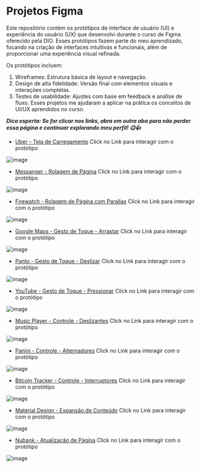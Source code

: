 # **Projetos Figma**

Este repositório contém os protótipos de interface de usuário (UI) e experiência do usuário (UX) que desenvolvi durante o curso de Figma oferecido pela DIO. Esses protótipos fazem parte do meu aprendizado, focando na criação de interfaces intuitivas e funcionais, além de proporcionar uma experiência visual refinada.

Os protótipos incluem:

1.  Wireframes: Estrutura básica de layout e navegação.
2. Design de alta fidelidade: Versão final com elementos visuais e interações completas.
3. Testes de usabilidade: Ajustes com base em feedback e análise de fluxo.
Esses projetos me ajudaram a aplicar na prática os conceitos de UI/UX aprendidos no curso.

_**Dica esperta: Se for clicar nos links, abra em outra aba para não perder essa página e continuar explorando meu perfil! 😉👍**_

 - [Uber - Tela de Carregamento](https://www.figma.com/proto/xGm8qdiGQz0BCn36NcqAmG/Anima%C3%A7%C3%B5es-(Completo)?node-id=0-1&t=hiaY24zQLHTX31b6-1) Click no Link para interagir com o protótipo
  
  ![image](https://github.com/user-attachments/assets/6fc2b54a-9d9c-4fde-81dd-b7d609c84341)

 - [Messanger - Rolagem de Página](https://www.figma.com/proto/xGm8qdiGQz0BCn36NcqAmG/Anima%C3%A7%C3%B5es-(Completo)?node-id=10-24&t=hiaY24zQLHTX31b6-1) Click no Link para interagir com o protótipo
  
  ![image](https://github.com/user-attachments/assets/59d37e2e-ecbf-4e82-a624-d77453afd4a1)

 - [Firewatch - Rolagem de Página com Parallax](https://www.figma.com/proto/xGm8qdiGQz0BCn36NcqAmG/Anima%C3%A7%C3%B5es-(Completo)?node-id=18-2&t=hiaY24zQLHTX31b6-1) Click no Link para interagir com o protótipo
  
  ![image](https://github.com/user-attachments/assets/625d2a45-ee3f-4ca0-96f8-bc030254c38d)

 - [Google Maps - Gesto de Toque - Arrastar](https://www.figma.com/proto/xGm8qdiGQz0BCn36NcqAmG/Anima%C3%A7%C3%B5es-(Completo)?node-id=64-149&t=hiaY24zQLHTX31b6-1) Click no Link para interagir com o protótipo
  
  ![image](https://github.com/user-attachments/assets/d3d2a3e3-9daa-443e-8b46-8cb251300a61)
  
 - [Panto - Gesto de Toque - Deslizar](https://www.figma.com/proto/xGm8qdiGQz0BCn36NcqAmG/Anima%C3%A7%C3%B5es-(Completo)?node-id=93-347&t=hiaY24zQLHTX31b6-1) Click no Link para interagir com o protótipo
  
  ![image](https://github.com/user-attachments/assets/e3c9b8f4-5a9a-4dcc-82ff-1dc78a1b0165)

  - [YouTube - Gesto de Toque - Pressionar](https://www.figma.com/proto/xGm8qdiGQz0BCn36NcqAmG/Anima%C3%A7%C3%B5es-(Completo)?node-id=141-2&t=hiaY24zQLHTX31b6-1) Click no Link para interagir com o protótipo
  
  ![image](https://github.com/user-attachments/assets/19337121-5111-4675-8046-05650eb44b3b)

  - [Music Player - Controle - Deslizantes](https://www.figma.com/proto/xGm8qdiGQz0BCn36NcqAmG/Anima%C3%A7%C3%B5es-(Completo)?node-id=142-4&t=hiaY24zQLHTX31b6-1) Click no Link para interagir com o protótipo
  
  ![image](https://github.com/user-attachments/assets/3510a16e-727f-4f0a-9e91-651b7c80c549)

  - [Panini - Controle - Alternadores](https://www.figma.com/proto/xGm8qdiGQz0BCn36NcqAmG/Anima%C3%A7%C3%B5es-(Completo)?node-id=142-5&t=hiaY24zQLHTX31b6-1) Click no Link para interagir com o protótipo
  
  ![image](https://github.com/user-attachments/assets/984584e2-666c-4e6d-81d6-f738a50981a7)

  - [Bitcoin Tracker - Controle - Interruptores](https://www.figma.com/proto/xGm8qdiGQz0BCn36NcqAmG/Anima%C3%A7%C3%B5es-(Completo)?node-id=142-6&t=hiaY24zQLHTX31b6-1) Click no Link para interagir com o protótipo
  
  ![image](https://github.com/user-attachments/assets/1c7869ed-982b-403b-a484-8439a77612c2)

  - [Material Design - Expansão de Conteúdo](https://www.figma.com/proto/xGm8qdiGQz0BCn36NcqAmG/Anima%C3%A7%C3%B5es-(Completo)?node-id=141-3&t=hiaY24zQLHTX31b6-1) Click no Link para interagir com o protótipo
  
  ![image](https://github.com/user-attachments/assets/38c0ce32-8a0a-40e3-8876-f758610f8ac9)

  - [Nubank - Atualização de Página](https://www.figma.com/proto/xGm8qdiGQz0BCn36NcqAmG/Anima%C3%A7%C3%B5es-(Completo)?node-id=142-7&t=hiaY24zQLHTX31b6-1) Click no Link para interagir com o protótipo
  
  ![image](https://github.com/user-attachments/assets/b1d8d36a-e4c3-4ed5-8c08-5e121848ce94)












